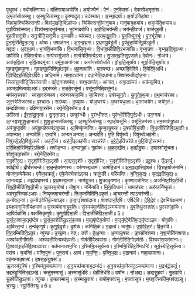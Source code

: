 

  
पृ॒थूरथः॑। रथो॒दक्षि॑णायाः। दक्षि॑णायाअयोजि। अ॒यो॒ज्यैनं॑। ऐनं॑। ए॒नं॒दे॒वासः॑। दे॒वासो॑अ॒मृता॑सः। अ॒मृता॑सोअस्थुः। अ॒स्थु॒रित्य॑स्थुः॥ कृ॒ष्णादुत्। उद॑स्थात्। अ॒स्था॒दर्या॑। अ॒र्या३॒॑विहा॑याः। विहा॑या॒श्चिकि॑त्सन्ती। विहा॑या॒इति॒विऽहा॑याः। चिकि॑त्सन्ती॒मानु॑षाय। मानु॑षाय॒क्षया॑य। क्षया॒येति॒क्षया॑य॥  
पूर्वा॒विश्व॑स्मात्। विश्व॑स्मा॒द्भुव॑नात्। भुव॑नादबोधि। अ॒बो॒धि॒जय॑न्ती। जय॑न्ती॒वाजं॑। वाजं॑बृ॒ह॒ती। बृ॒ह॒तीसनु॑त्री। सनु॒त्रीति॒सनु॑त्री॥ उ॒च्चावि। व्य॑ख्यत्। अ॒ख्य॒द्यु॒व॒तिः। यु॒व॒तिःपु॑न॒र्भूः। पु॒न॒र्भूरो॒षाः। पु॒न॒र्भूरिति॑पु॒नः॒ऽभूः। ओषाः। उषाअ॑गन्। अ॒ग॒न्प्र॒थ॒मा। प्र॒थ॒मापू॒र्वहू॑तौ। पू॒र्वहू॑ता॒विति॑पू॒र्वऽहू॑तौ।  
यद॒द्य। अ॒द्यभा॒गं। भा॒गंवि॒भजा॑सि। वि॒भजा॑सि॒नृभ्यः॑। वि॒भजा॒सीति॑वि॒ऽभजा॑सि। नृभ्य॒उषः॑। नृभ्य॒इति॒नृऽभ्यः॑। उषो॑देवि। दे॒वि॒म॒र्त्य॒त्रा। म॒र्त्य॒त्रासु॑जाते। म॒र्त्य॒त्रेति॑म॒र्त्य॒ऽत्रा। सु॒जा॒त॒इति॑सुऽजाते॥ दे॒वोनः॑। नो॒अत्र॑। अत्र॑स॒वि॒ता। स॒वि॒तादमू॑नाः। दमू॑ना॒अना॑गसः। अना॑गसोवोचति। वो॒च॒ति॒सूर्या॑य। सूर्या॒येति॒सूर्या॑य॥  
गृ॒हङ्गृ॑हमह॒ना। गृ॒हङ्गृ॑ह॒मिति॑गृ॒हंऽगृ॑हं। अ॒ह॒नाया॑ति। या॒त्यच्छ॑। अच्छा॑दि॒वेदि॑वे। दि॒वेदि॑वे॒अधि॑। दि॒वेदि॑व॒इति॑दि॒वेऽदि॑वे। अधि॒नाम॑। नामा॒दधा॑ना। दधा॒नेति॒दधा॑ना॥ सिषा॑सन्तीद्योत॒ना। सिसा॑स॒न्तीति॒सिसा॑सन्ती। द्यो॒त॒नाशश्व॑त्। शश्व॒दागा॑त्। आगा॑त्। अगा॒दग्र॑मग्रं। अग्र॑मग्र॒मित्। अग्र॑मग्र॒मित्यग्रं॑ऽअग्रं। इद्भ॑जते। भ॒ज॒ते॒वसू॑नां। वसू॑ना॒मिति॒वसू॑नां॥  
भग॑स्य॒स्वसा॑। स्वसा॒वरु॑णस्य। वरु॑णस्यजा॒मिः॑। जा॒मिरुषः॑। उष॑स्सूनृते। सू॒नृ॒ते॒प्र॒थ॒मा। प्र॒थ॒माज॑रस्व। ज॒र॒स्वेति॑जरस्व॥ प॒श्चासः। सद॑घ्याः। द॒घ्या॒यः। योअ॒घस्य॑। अ॒घस्य॑धा॒ता। धा॒ताजये॑म। जये॑म॒तं। तन्दक्षि॑णया। दक्षि॑णया॒रथे॑न। रथे॒नेति॒रथे॑न॥ 4॥  
उदी॑रतां। ई॒र॒तां॒सू॒नृताः॑। सू॒नृता॒उत्। उत्पुर॑न्धीः। पुर॑न्धी॒रुत्। पुर॑न्धी॒रिति॒पुरं॑ऽधीः। उद॒ग्नयः॑। अ॒ग्नय॒श्शु॒शु॒चा॒नासः॑। शु॒शु॒चा॒नासो॑अस्थुः। अ॒स्थु॒रित्य॑स्थुः॥ स्पा॒र्हावसू॑नि। वसू॑नि॒तम॑सा। तम॒साप॑गूह्ळा। अप॑गूह्ळा॒विः। अप॑गू॒ह्ळेत्यप॑ऽगूह्ळा। आ॒विष्कृ॑ण्वन्ति। कृ॒ण्व॒त्यु॒षसः॑। उ॒षसो॑वि॒भा॒तीः। वि॒भा॒तीरिति॑वि॒ऽभा॒तीः॥  
अपा॒न्यत्। अ॒न्यदेति॑। एत्य॒भि॑। अ॒भ्य१॒॑अ॒न्यत्। अ॒न्यदे॑ति। ए॒ति॒ विषु॑रूपे। विषु॑रूपे॒अह॑नी। विषु॑रूपे॒इति॒विषु॑ऽरूपे। अह॑नी॒सं। अह॑नी॒इत्यह॑नी। सञ्च॑रेते। च॒रे॒ते॒इति॑चरेते॥ प॒रि॒क्षितो॒स्तमः॑। प॒रि॒क्षितो॒रिति॑प॒रि॒ऽक्षितोः॑। तमो॑अ॒न्या। अ॒न्यागुहा॑। गुहा॑कः। अ॒क॒र॒द्यौ॑त्। अ॒द्यौ॑दु॒षाः। उ॒षाश्शोशु॑चता। शोशु॑चता॒रथे॑न। रथे॒नेति॒रथे॑न॥  
स॒दृशी॑र॒द्य। स॒दृशी॒रिति॑स॒ऽदृशीः॑। अ॒द्यस॒दृशीः॑। स॒दृशी॒रित्। स॒दृशी॒रिति॑स॒ऽदृशीः॑। इदु॒श्वः। ऊँ॒इत्यूँ॑। श्वोदी॒र्घं। दी॒र्घंस॑चन्ते। स॒च॒न्ते॒वरु॑णस्य। वरु॑णस्य॒धाम॑। धामेति॒धाम॑॥ अ॒न॒व॒द्यास्त्रिं॒शतं॑। त्रिं॒शतं॒योज॑नानि। योज॑ना॒न्येकै॑का। एकै॑का॒क्रतुं॑। एकै॒केत्येका॑ऽएका। क्रतुं॒परि॑। परि॑यन्ति। य॒न्ति॒स॒द्यः। स॒द्यइति॑स॒द्यः॥  
जा॒नत्यह्नः॑। अह्नः॑प्रथ॒मस्य॑। प्र॒थ॒मस्य॒नाम॑। नाम॑शु॒क्रा। शु॒क्राकृ॒ष्णात्। कृ॒ष्णादज॑निष्ट। अज॑निष्ट॒श्वि॒ती॒ची। श्वि॒ती॒चीति॑श्वि॒ती॒ची॥ ऋ॒तस्य॒योषा॑। योषा॒न। नमि॑नाति। मि॒ना॒तिधाम॑। धामाह॑रहः। अह॑रहर्निष्कृ॒तं। अह॑रह॒रित्यहः॑ऽअहः। नि॒ष्कृ॒तमा॒चर॑न्ती। निः॒कृ॒तमिति॑निः॒ऽकृ॒तं। आ॒चर॒न्ती त्या॒ऽचर॑न्ती॥  
क॒न्ये॑वत॒न्वा॑। क॒न्ये३॒॑वेति॑क॒न्या॑ऽइव। त॒न्वा॒३॒॑शाश॑दाना। शाश॑दानाँ॒एषि॑। एषि॑देवि। दे॒वि॒दे॒वं। दे॒वमिय॑क्षमाणं। इय॑क्षमाण॒मितीय॑क्षमाणं॥ सं॒स्मय॑मानायु॒व॒तिः। सं॒स्मय॑मा॒नेति॑सं॒ऽस्मय॑माना। यु॒व॒तिःपु॒रस्ता॑त्। पु॒रस्ता॑दा॒विः। आ॒विर्वक्षां॑सि। वक्षां॑सिकृणुषे। कृ॒णु॒षे॒वि॒भा॒ती। वि॒भा॒तीति॑वि॒ऽभा॒ती॥ 5॥  
सु॒सं॒का॒शामा॒तृमृ॑ष्टेव। सु॒सं॒का॒शेति॑सु॒ऽसं॒का॒शा। मा॒तृमृ॑ष्टेव॒योषा॑। मा॒तृमृ॑ष्टे॒वेति॑मा॒तृमृ॑ष्टाऽइव। योषा॒विः। आ॒विस्त॒न्वं॑। त॒न्वं॑कृणुषे। कृ॒णु॒षे॒दृ॒शे। दृ॒शेकं। कमिति॒कं॥ भ॒द्रात्वं। त्वमु॑षः। उ॒षो॒वि॒त॒रं। वि॒त॒रंवि। वि॒त॒रम्मिति॑वि॒ऽत॒रं। व्यु॑च्छ। उ॒च्छ॒न। नत्। तत्ते॑। ते॒अ॒न्याः। अ॒न्याउ॒षसः॑। उ॒षसो॑नशन्त। न॒श॒न्तेति॑नशन्त॥  
अश्वा॑वती॒र्गोम॑तीः। अश्व॑वती॒रित्यश्व॑ऽवतीः। गोम॑तीर्वि॒श्ववा॑राः। गोम॑ती॒रिति॒गोऽम॑तीः। वि॒श्ववा॑रा॒यत॑मानाः। वि॒श्ववा॑रा॒इति॑वि॒श्वऽवा॑राः। यत॑मानारश्म॒भिः। र॒श्मिभिः॒स्सूर्य॑स्य। र॒श्मिभि॒रिति॑र॒श्मिऽभिः॑। सूर्य॒स्येति॒सूर्य॑स्य॥ परा॑च। च॒यन्ति॑। यन्ति॒पुनः॑। पुन॒राच॑। आच॑। च॒य॒न्ति॒। य॒न्ति॒भ॒द्रा। भ॒द्रानाम॑। नाम॒वह॑मानाः। वह॑मानाउ॒षासः॑। उ॒षस॒इत्यु॒षसः॑॥  
ऋ॒तस्य॑र॒श्मिं। र॒श्मिम॑नु॒यच्छ॑माना। अ॒नु॒यच्छ॑मानाभ॒द्रम्भ॑द्रं। अ॒नु॒यच्छ॑मा॒नेत्य॑नु॒ऽयच्छ॑माना। भ॒द्रभ॑द्रं॒क्रतुं॑। भ॒द्रभ॑द्र॒मिति॑भ॒द्रंऽभ॑द्रं। क्रतु॑म॒स्मासु॑। अ॒स्मासु॑धेहि। धे॒हीति॑धेहि॥ उषो॑नः। नो॒अ॒द्य। अ॒द्यसु॒हवा॑। सु॒हवा॒वि। सु॒हवेति॑सु॒ऽहवा॑। व्यु॑च्छ। उ॒च्छास्मासु॑। अ॒स्मासु॒रायः॑। रायो॑म॒घव॑त्सु। म॒घव॑त्सुच। म॒घव॒त्स्विति॑म॒घव॑त्ऽसु। च॒स्युः॒। स्यु॒रिति॑स्युः॥ 6॥  
